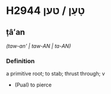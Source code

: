 # H2944 טָעַן / טען

## ṭâʻan

_(taw-an' | taw-AN | ta-AN)_

### Definition

a primitive root; to stab; thrust through; v

- (Pual) to pierce
